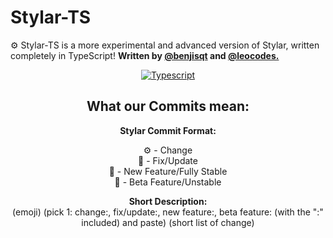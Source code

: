 # Stylar-TS
⚙️ Stylar-TS is a more experimental and advanced version of Stylar, written completely in TypeScript!
**Written by [@benjisqt](https://github.com/benjisqt) and [@leocodes.](https://github.com/heyitsleo)**

<div align="center">

<a href="https://www.typescriptlang.org/"><img alt="Typescript" src="https://cdn.jsdelivr.net/npm/@intergrav/devins-badges@3.1.2/assets/cozy/built-with/typescript_vector.svg"></a>

## What our Commits mean: 

**Stylar Commit Format:**

⚙️ - Change<br>
🔧 - Fix/Update<br>
🚀 - New Feature/Fully Stable<br>
🚧 - Beta Feature/Unstable</br>

**Short Description:**<br>
(emoji) (pick 1: change:, fix/update:, new feature:, beta feature: (with the ":" included) and paste) (short list of change)</br>
